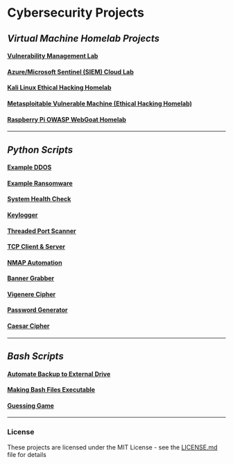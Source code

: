 # **Cybersecurity Projects**

## *Virtual Machine Homelab Projects*

#### [Vulnerability Management Lab](https://github.com/DaveRoppo/Cyber-Security/tree/main/Labs/Vulnerability%20Management%20Lab)

#### [Azure/Microsoft Sentinel (SIEM) Cloud Lab](https://github.com/DaveRoppo/Cyber-Security/tree/main/Labs/Microsoft%20Sentinel%20(SIEM)%20Lab)

#### [Kali Linux Ethical Hacking Homelab](https://github.com/DaveRoppo/Cyber-Security/blob/main/Labs/Kali%20Linux%20Ethical%20Hacking%20Homelab/README.md)

#### [Metasploitable Vulnerable Machine (Ethical Hacking Homelab)](https://github.com/DaveRoppo/Cyber-Security/tree/main/Labs/Metasploitable%20Vulnerable%20Machine%20(Ethical%20Hacking%20Homelab))

#### [Raspberry Pi OWASP WebGoat Homelab](https://github.com/DaveRoppo/Cyber-Security/tree/main/Labs/Raspberry%20Pi%20OWASP%20WebGoat%20Home%20Lab)
---

## *Python Scripts*

#### [Example DDOS](https://github.com/DaveRoppo/Cyber-Security/tree/main/Python/Example%20DDOS)

#### [Example Ransomware](https://github.com/DaveRoppo/Cyber-Security/tree/main/Python/Example%20Ransomware)

#### [System Health Check](https://github.com/DaveRoppo/Cyber-Security/tree/main/Python/System%20Health%20Check)

#### [Keylogger](https://github.com/DaveRoppo/Cyber-Security/tree/main/Python/Keylogger)

#### [Threaded Port Scanner](https://github.com/DaveRoppo/Cyber-Security/tree/main/Python/Threaded%20Port%20Scanner)

#### [TCP Client & Server](https://github.com/DaveRoppo/Cyber-Security/tree/main/Python/TCP%20Client%20%26%20Server)

#### [NMAP Automation](https://github.com/DaveRoppo/Cyber-Security/tree/main/Python/NMAP%20Automation)

#### [Banner Grabber](https://github.com/DaveRoppo/Cyber-Security/tree/main/Python/Banner%20Grabber)

#### [Vigenere Cipher](https://github.com/DaveRoppo/Cyber-Security/tree/main/Python/Vigenere%20Cipher)

#### [Password Generator](https://github.com/DaveRoppo/Cyber-Security/tree/main/Python/Password%20Generator)

#### [Caesar Cipher](https://github.com/DaveRoppo/Cyber-Security/tree/main/Python/Caesar%20Cipher)
<hr>

## *Bash Scripts*

#### [Automate Backup to External Drive](https://github.com/DaveRoppo/Cyber-Security/tree/main/Bash/Automating%20Backup%20to%20an%20External%20Drive)

#### [Making Bash Files Executable]()

#### [Guessing Game](https://github.com/DaveRoppo/Cyber-Security/blob/main/Bash/Guessing%20Game/GuessingGame.sh)
<hr>

### License
These projects are licensed under the MIT License - see the [LICENSE.md](https://github.com/DaveRoppo/Cyber-Security/blob/main/LICENSE) file for details

